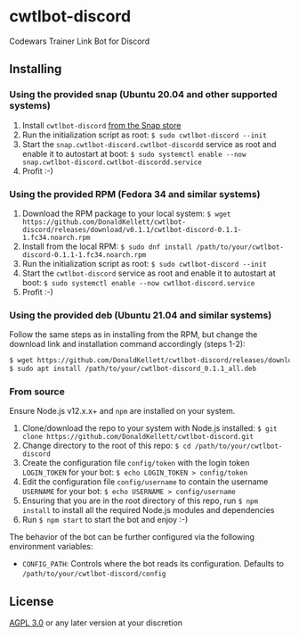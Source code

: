 # cwtlbot-discord

Codewars Trainer Link Bot for Discord

## Installing

### Using the provided snap (Ubuntu 20.04 and other supported systems)

1. Install `cwtlbot-discord` [from the Snap store](https://snapcraft.io/cwtlbot-discord)
1. Run the initialization script as root: `$ sudo cwtlbot-discord --init`
1. Start the `snap.cwtlbot-discord.cwtlbot-discordd` service as root and enable it to autostart at boot: `$ sudo systemctl enable --now snap.cwtlbot-discord.cwtlbot-discordd.service`
1. Profit :-)

### Using the provided RPM (Fedora 34 and similar systems)

1. Download the RPM package to your local system: `$ wget https://github.com/DonaldKellett/cwtlbot-discord/releases/download/v0.1.1/cwtlbot-discord-0.1.1-1.fc34.noarch.rpm`
1. Install from the local RPM: `$ sudo dnf install /path/to/your/cwtlbot-discord-0.1.1-1.fc34.noarch.rpm`
1. Run the initialization script as root: `$ sudo cwtlbot-discord --init`
1. Start the `cwtlbot-discord` service as root and enable it to autostart at boot: `$ sudo systemctl enable --now cwtlbot-discord.service`
1. Profit :-)

### Using the provided deb (Ubuntu 21.04 and similar systems)

Follow the same steps as in installing from the RPM, but change the download link and installation command accordingly (steps 1-2):

```bash
$ wget https://github.com/DonaldKellett/cwtlbot-discord/releases/download/v0.1.1/cwtlbot-discord_0.1.1_all.deb
$ sudo apt install /path/to/your/cwtlbot-discord_0.1.1_all.deb
```

### From source

Ensure Node.js v12.x.x+ and `npm` are installed on your system.

1. Clone/download the repo to your system with Node.js installed: `$ git clone https://github.com/DonaldKellett/cwtlbot-discord.git`
1. Change directory to the root of this repo: `$ cd /path/to/your/cwtlbot-discord`
1. Create the configuration file `config/token` with the login token `LOGIN_TOKEN` for your bot: `$ echo LOGIN_TOKEN > config/token`
1. Edit the configuration file `config/username` to contain the username `USERNAME` for your bot: `$ echo USERNAME > config/username`
1. Ensuring that you are in the root directory of this repo, run `$ npm install` to install all the required Node.js modules and dependencies
1. Run `$ npm start` to start the bot and enjoy :-)

The behavior of the bot can be further configured via the following environment variables:

- `CONFIG_PATH`: Controls where the bot reads its configuration. Defaults to `/path/to/your/cwtlbot-discord/config`

## License

[AGPL 3.0](./LICENSE) or any later version at your discretion
